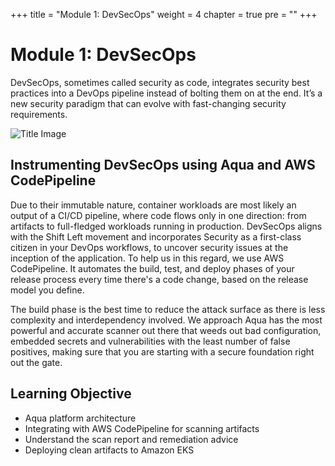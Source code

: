 +++
title = "Module 1: DevSecOps"
weight = 4
chapter = true
pre = "<b></b>"
+++

# Module 1: DevSecOps

DevSecOps, sometimes called security as code, integrates security best practices into a DevOps pipeline instead of bolting them on at the end. It’s a new security paradigm that can evolve with fast-changing security requirements.

![Title Image](/images/devsecops/devsecops-arch.png)

##  Instrumenting DevSecOps using Aqua and AWS CodePipeline
Due to their immutable nature, container workloads are most likely an output of a CI/CD pipeline, where code flows only in one direction: from artifacts to full-fledged workloads running in production. DevSecOps aligns with the Shift Left movement and incorporates Security as a first-class citizen in your DevOps workflows, to uncover security issues at the inception of the application.
To help us in this regard, we use AWS CodePipeline. It automates the build, test, and deploy phases of your release process every time there's a code change, based on the release model you define. 

The build phase is the best time to reduce the attack surface as there is less complexity and interdependency involved. We approach Aqua has the most powerful and accurate scanner out there that weeds out bad configuration, embedded secrets and vulnerabilities with the least number of false positives, making sure that you are starting with a secure foundation right out the gate.


## Learning Objective
* Aqua platform architecture
* Integrating with AWS CodePipeline for scanning artifacts
* Understand the scan report and remediation advice
* Deploying clean artifacts to Amazon EKS
